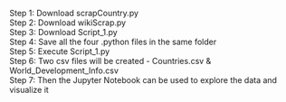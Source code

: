 Step 1: Download scrapCountry.py<br>
Step 2: Download wikiScrap.py<br>
Step 3: Download Script_1.py<br>
Step 4: Save all the four .python files in the same folder<br>
Step 5: Execute Script_1.py<br>
Step 6: Two csv files will be created - Countries.csv & World_Development_Info.csv<br>
Step 7: Then the Jupyter Notebook can be used to explore the data and visualize it<br>
